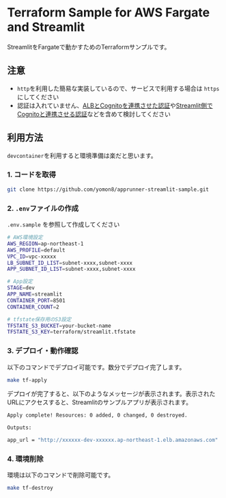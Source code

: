 # Terraform Sample for AWS Fargate and Streamlit

StreamlitをFargateで動かすためのTerraformサンプルです。


## 注意

- `http`を利用した簡易な実装しているので、サービスで利用する場合は `https`にしてください
- 認証は入れていません、[ALBとCognitoを連携させた認証](https://docs.aws.amazon.com/ja_jp/elasticloadbalancing/latest/application/listener-authenticate-users.html)や[Streamlit側でCognitoと連携させる認証](https://github.com/pop-srw/streamlit-cognito-auth)などを含めて検討してください

## 利用方法

`devcontainer`を利用すると環境準備は楽だと思います。

### 1. コードを取得

```sh
git clone https://github.com/yomon8/apprunner-streamlit-sample.git
```


### 2. `.env`ファイルの作成

`.env.sample` を参照して作成してください

```sh
# AWS環境設定
AWS_REGION=ap-northeast-1
AWS_PROFILE=default
VPC_ID=vpc-xxxxx
LB_SUBNET_ID_LIST=subnet-xxxx,subnet-xxxx
APP_SUBNET_ID_LIST=subnet-xxxx,subnet-xxxx

# App設定
STAGE=dev
APP_NAME=streamlit
CONTAINER_PORT=8501
CONTAINER_COUNT=2

# tfstate保存用のS3設定
TFSTATE_S3_BUCKET=your-bucket-name
TFSTATE_S3_KEY=terraform/streamlit.tfstate
```



### 3. デプロイ・動作確認
以下のコマンドでデプロイ可能です。数分でデプロイ完了します。


```sh
make tf-apply
```

デプロイが完了すると、以下のようなメッセージが表示されます。表示されたURLにアクセスすると、Streamlitのサンプルアプリが表示されます。


```sh
Apply complete! Resources: 0 added, 0 changed, 0 destroyed.

Outputs:

app_url = "http://xxxxxx-dev-xxxxxx.ap-northeast-1.elb.amazonaws.com"
```


### 4. 環境削除

環境は以下のコマンドで削除可能です。

```sh
make tf-destroy
```
